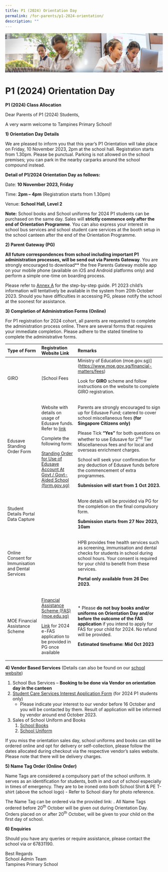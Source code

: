 ```yaml
---
title: P1 (2024) Orientation Day
permalink: /for-parents/p1-2024-orientation/
description: ""
---
```

![](/images/ForParents.jpg)

P1 (2024) Orientation Day
=======================

**P1 (2024) Class Allocation**

Dear Parents of P1 (2024) Students,

A very warm welcome to Tampines Primary School!

**1) Orientation Day Details**

We are pleased to inform you that this year’s P1 Orientation will take place on Friday, 10 November 2023, 2pm at the school hall. Registration starts from 1.30pm. Please be punctual. Parking is not allowed on the school premises; you can park in the nearby carparks around the school compound instead.

**Detail of P1/2024 Orientation Day as follows:**

Date: **10 November 2023, Friday**

Time: **2pm – 4pm** (Registration starts from 1.30pm)

Venue: **School Hall, Level 2**

**Note:** School books and School uniforms for 2024 P1 students can be purchased on the same day. Sales will **strictly commence only after the end of Orientation Programme**. You can also express your interest in school bus services and school student care services at the booth setup in the school canteen after the end of the Orientation Programme.


**2) Parent Gateway (PG)**

**All future correspondences from school including important P1 administration processes, will be send out via Parents Gateway**. You are strongly encouraged to download** the free Parents Gateway mobile app on your mobile phone (available on iOS and Android platforms only) and perform a simple one-time on boarding process. 

Please refer to [Annex A](https://file.for.edu.sg/pg-one-time-onboarding.pdf) for the step-by-step guide. P1 2023 child’s information will tentatively be available in the system from 20th October 2023. Should you have difficulties in accessing PG, please notify the school at the soonest for assistance.

**3) Completion of Administration Forms (Online)**

For P1 registration for 2024 cohort, all parents are requested to complete the administration process online. There are several forms that requires your immediate completion. Please adhere to the stated timeline to complete the administrative forms. 

|**Type of Form**|**Registration Website Link**|**Remarks**|
| :- | :- | :- |
|GIRO|<p>[School Fees | Ministry of Education (moe.gov.sg)](https://www.moe.gov.sg/financial-matters/fees) </p><p></p><p>Look for **GIRO** scheme and follow instructions on the website to complete GIRO registration.</p><p></p>|<p>Parents are strongly encouraged to sign up for GIRO online. </p><p></p><p>Child Development Account (Baby Bonus Account) **cannot be used** for GIRO application.</p><p></p><p>**Submission will start from 1 Oct 2023.**</p>|
|Edusave Standing Order Form|<p>Website with details on usage of Edusave funds. Refer to [link](https://www.moe.gov.sg/financial-matters/edusave-account)</p><p></p><p>Complete the following form:</p><p>[Standing Order for Use of Edusave Account At Govt / Govt-Aided School (form.gov.sg)](https://form.gov.sg/#!/5be24a1bb3f842000fdc4e59)</p><p></p>|<p>Parents are strongly encouraged to sign up for Edusave Fund; catered to cover school miscellaneous fees **(for Singapore Citizens only)** </p><p></p><p>Please Tick **“Yes”** for both questions on whether to use Edusave for 2<sup>nd</sup> Tier Miscellaneous fees and for local and overseas enrichment charges. </p><p></p><p>School will seek your confirmation for any deduction of Edusave funds before the commencement of extra programmes.</p><p></p><p>**Submission will start from 1 Oct 2023.**</p>|
|Student Details Portal Data Capture ||<p>More details will be provided via PG for the completion on the final compulsory form.</p><p></p><p>**Submission starts from 27 Nov 2023, 10am**</p>|
|Online Consent for Immunisation and Dental Services| |<p>HPB provides free health services such as screening, immunisation and dental checks for students in school during school hours. Your consent is required for your child to benefit from these services.</p><p></p><p>**Portal only available from 26 Dec 2023.**</p>|
|MOE Financial Assistance Scheme|<p>[Financial Assistance Scheme (FAS) (moe.edu.sg)](https://www.moe.gov.sg/financial-matters/financial-assistance)</p><p></p><p>[Link](https://pg.moe.edu.sg/forms/sdf) for 2024 e-FAS application to be provided in PG once available</p>|<p>\* Please **do not buy books and/or uniforms on Orientation Day and/or before the outcome of the FAS application** if you intend to apply for FAS for your child for 2024. No refund will be provided.</p><p></p><p>**Estimated timeframe: Mid Oct 2023**</p>|

**4) Vendor Based Services** (Details can also be found on our [school website](https://www.tampinespri.moe.edu.sg/about-us/Service-Providers/Service-Providers/))

1. School Bus Services – **Booking to be done via Vendor on orientation day in the canteen**
1. [Student Care Services Interest Application Form](https://cutt.ly/CLS_Tampines_SCC_programme_interest_form) (for 2024 P1 students only)
	- Please indicate your interest to our vendor before 16 October and you will be contacted by them. Result of application will be informed by vendor around end October 2023.
1. Sales of School Uniform and Books
	1. [School Books](https://www.oapl.sg/outlets/tpp)
	2. [School Uniform](https://shop.shanghai-uniforms.com/) 

If you miss the orientation sales day, school uniforms and books can still be ordered online and opt for delivery or self-collection, please follow the dates allocated during checkout via the respective vendor’s sales website. Please note that there will be delivery charges.


**5) Name Tag Order (Online Order)**

Name Tags are considered a compulsory part of the school uniform. It serves as an identification for students, both in and out of school especially in times of emergency. They are to be ironed onto both School Shirt &amp; PE T-shirt (above the school logo) - Refer to School diary for photo reference.

The Name Tag can be ordered via the provided link: . All Name Tags ordered before 20<sup>th</sup> October will be given out during Orientation Day. Orders placed on or after 20<sup>th</sup> October, will be given to your child on the first day of school.

**6) Enquiries**

Should you have any queries or require assistance, please contact the school via  or 67831190.


Best Regards<br>
School Admin Team<br>
Tampines Primary School